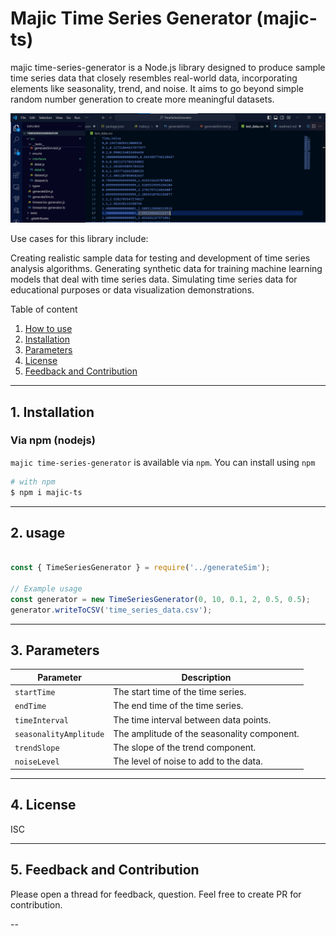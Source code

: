 # Majic Time Series Generator (majic-ts)



majic time-series-generator is a Node.js library designed to produce sample time series data that closely resembles real-world data, incorporating elements like seasonality, trend, and noise. It aims to go beyond simple random number generation to create more meaningful datasets.

![Sample output](./SampleGeneratedTimeseries.png)

Use cases for this library include:

Creating realistic sample data for testing and development of time series analysis algorithms.
Generating synthetic data for training machine learning models that deal with time series data.
Simulating time series data for educational purposes or data visualization demonstrations.

Table of content

1. [How to use](#1-Installation)
2. [Installation](#2-usage)
3. [Parameters](#3-Parameters)
4. [License](#4-license)
5. [Feedback and Contribution](#5-feedback-and-contribution)

---

## 1. Installation


### Via npm (nodejs)

`majic time-series-generator` is available via `npm`. You can install using `npm` 

```sh
# with npm
$ npm i majic-ts

```


---

## 2. usage


```js

const { TimeSeriesGenerator } = require('../generateSim');

// Example usage
const generator = new TimeSeriesGenerator(0, 10, 0.1, 2, 0.5, 0.5);
generator.writeToCSV('time_series_data.csv');

```
---


## 3. Parameters

| Parameter | Description |
|-----------|-------------|
| `startTime` | The start time of the time series. |
| `endTime` | The end time of the time series. |
| `timeInterval` | The time interval between data points. |
| `seasonalityAmplitude` | The amplitude of the seasonality component. |
| `trendSlope` | The slope of the trend component. |
| `noiseLevel` | The level of noise to add to the data. |
---

## 4. License

ISC

---

## 5. Feedback and Contribution

Please open a thread for feedback, question. Feel free to create PR for contribution.

--

